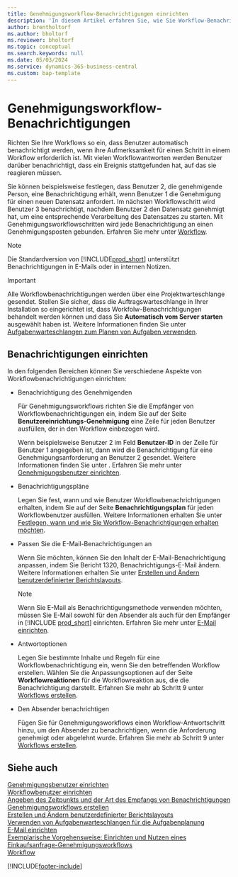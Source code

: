 ```yaml
---
title: Genehmigungsworkflow-Benachrichtigungen einrichten
description: 'In diesem Artikel erfahren Sie, wie Sie Workflow-Benachrichtigungen festlegen, um einen Benutzer zu warnen, dass ein Ereignis eingetreten ist, auf das er reagieren muss; eine Workflow-Reaktion ist erforderlich.'
author: brentholtorf
ms.author: bholtorf
ms.reviewer: bholtorf
ms.topic: conceptual
ms.search.keywords: null
ms.date: 05/03/2024
ms.service: dynamics-365-business-central
ms.custom: bap-template
---
```

# <a name="approval-workflow-notifications"></a>Genehmigungsworkflow-Benachrichtigungen

Richten Sie Ihre Workflows so ein, dass Benutzer automatisch benachrichtigt werden, wenn ihre Aufmerksamkeit für einen Schritt in einem Workflow erforderlich ist. Mit vielen Workflowantworten werden Benutzer darüber benachrichtigt, dass ein Ereignis stattgefunden hat, auf das sie reagieren müssen.

Sie können beispielsweise festlegen, dass Benutzer 2, die genehmigende Person, eine Benachrichtigung erhält, wenn Benutzer 1 die Genehmigung für einen neuen Datensatz anfordert. Im nächsten Workflowschritt wird Benutzer 3 benachrichtigt, nachdem Benutzer 2 den Datensatz genehmigt hat, um eine entsprechende Verarbeitung des Datensatzes zu starten. Mit Genehmigungsworkflowschritten wird jede Benachrichtigung an einen Genehmigungsposten gebunden. Erfahren Sie mehr unter [Workflow](across-workflow.md).  

> [!NOTE]  
> Die Standardversion von [!INCLUDE[prod_short](includes/prod_short.md)] unterstützt Benachrichtigungen in E-Mails oder in internen Notizen.  

> [!IMPORTANT]  
> Alle Workflowbenachrichtigungen werden über eine Projektwarteschlange gesendet. Stellen Sie sicher, dass die Auftragswarteschlange in Ihrer Installation so eingerichtet ist, dass Workfolw-Benachrichtigungen behandelt werden können und dass Sie **Automatisch vom Server starten** ausgewählt haben ist. Weitere Informationen finden Sie unter [Aufgabenwarteschlangen zum Planen von Aufgaben verwenden](admin-job-queues-schedule-tasks.md).

## <a name="set-up-notifications"></a>Benachrichtigungen einrichten

In den folgenden Bereichen können Sie verschiedene Aspekte von Workflowbenachrichtigungen einrichten:  

* Benachrichtigung des Genehmigenden

  Für Genehmigungsworkflows richten Sie die Empfänger von Workflowbenachrichtigungen ein, indem Sie auf der Seite **Benutzereinrichtungs-Genehmigung** eine Zeile für jeden Benutzer ausfüllen, der in den Workflow einbezogen wird.  

  Wenn beispielsweise Benutzer 2 im Feld **Benutzer-ID** in der Zeile für Benutzer 1 angegeben ist, dann wird die Benachrichtigung für eine Genehmigungsanforderung an Benutzer 2 gesendet. Weitere Informationen finden Sie unter . Erfahren Sie mehr unter [Genehmigungsbenutzer einrichten](across-how-to-set-up-approval-users.md). 
  
* Benachrichtigungspläne

  Legen Sie fest, wann und wie Benutzer Workflowbenachrichtigungen erhalten, indem Sie auf der Seite **Benachrichtigungsplan** für jeden Workflowbenutzer ausfüllen. Weitere Informationen erhalten Sie unter [Festlegen, wann und wie Sie Workflow-Benachrichtigungen erhalten möchten](across-how-to-specify-when-and-how-to-receive-notifications.md). 
  
* Passen Sie die E-Mail-Benachrichtigungen an

  Wenn Sie möchten, können Sie den Inhalt der E-Mail-Benachrichtigung anpassen, indem Sie Bericht 1320, Benachrichtigungs-E-Mail ändern. Weitere Informationen erhalten Sie unter [Erstellen und Ändern benutzerdefinierter Berichtslayouts](ui-how-create-custom-report-layout.md).  

  > [!NOTE]
  > Wenn Sie E-Mail als Benachrichtigungsmethode verwenden möchten, müssen Sie E-Mail sowohl für den Absender als auch für den Empfänger in [!INCLUDE [prod_short](includes/prod_short.md)] einrichten. Erfahren Sie mehr unter [E-Mail einrichten](admin-how-setup-email.md).
  
* Antwortoptionen

  Legen Sie bestimmte Inhalte und Regeln für eine Workflowbenachrichtigung ein, wenn Sie den betreffenden Workflow erstellen. Wählen Sie die Anpassungsoptionen auf der Seite **Workflowreaktionen** für die Workflowreaktion aus, die die Benachrichtigung darstellt. Erfahren Sie mehr ab Schritt 9 unter [Workflows erstellen](across-how-to-create-workflows.md#to-create-a-workflow). 
  
* Den Absender benachrichtigen

  Fügen Sie für Genehmigungsworkflows einen Workflow-Antwortschritt hinzu, um den Absender zu benachrichtigen, wenn die Anforderung genehmigt oder abgelehnt wurde. Erfahren Sie mehr ab Schritt 9 unter [Workflows erstellen](across-how-to-create-workflows.md#to-create-a-workflow).   

## <a name="see-also"></a>Siehe auch

[Genehmigungsbenutzer einrichten](across-how-to-set-up-approval-users.md)  
[Workflowbenutzer einrichten](across-how-to-set-up-workflow-users.md)  
[Angeben des Zeitpunkts und der Art des Empfangs von Benachrichtigungen](across-how-to-specify-when-and-how-to-receive-notifications.md)  
[Genehmigungsworkflows erstellen](across-how-to-create-workflows.md)  
[Erstellen und Ändern benutzerdefinierter Berichtslayouts](ui-how-create-custom-report-layout.md)  
[Verwenden von Aufgabenwarteschlangen für die Aufgabenplanung](admin-job-queues-schedule-tasks.md)  
[E-Mail einrichten](admin-how-setup-email.md)  
[Exemplarische Vorgehensweise: Einrichten und Nutzen eines Einkaufsanfrage-Genehmigungsworkflows](walkthrough-setting-up-and-using-a-purchase-approval-workflow.md)  
[Workflow](across-workflow.md)  

[!INCLUDE[footer-include](includes/footer-banner.md)]
